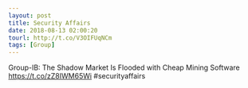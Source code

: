 ```yaml
---
layout: post
title: Security Affairs
date: 2018-08-13 02:00:20
tourl: http://t.co/V3OIFUqNCm
tags: [Group]
---
```

Group-IB: The Shadow Market Is Flooded with Cheap Mining Software  https://t.co/zZ8IWM65Wi #securityaffairs
